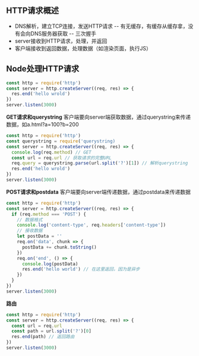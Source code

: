 ## HTTP请求概述
- DNS解析，建立TCP连接，发送HTTP请求
-- 有无缓存，有缓存从缓存拿，没有会向DNS服务器获取
-- 三次握手
- server接收到HTTP请求，处理，并返回
- 客户端接收到返回数据，处理数据（如渲染页面，执行JS）

## Node处理HTTP请求
```js
const http = require('http')
const server = http.createServer((req, res) => {
  res.end('hello wrold')
})
server.listen(3000)
```
**GET请求和querystring**
客户端要向server端获取数据，通过querystring来传递数据，如a.html?a=100?b=200
```js
const http = require('http')
const querystring = require('querystring)
const server = http.createServer((req, res) => {
  console.log(req.method) // GET
  const url = req.url // 获取请求的完整URL
  req.query = querystring.parse(url.split('?')[1]) // 解析querystring
  res.end('hello wrold')
})
server.listen(3000)
```
**POST请求和postdata**
客户端要向server端传递数据，通过postdata来传递数据
```js
const http = require('http')
const server = http.createServer((req, res) => {
  if (req.method === 'POST') {
    // 数据格式
    console.log('content-type', req.headers['content-type'])
    // 接收数据
    let postData = ''
    req.on('data', chunk => {
      postData += chunk.toString()
    })
    req.on('end', () => {
      console.log(postData)
      res.end('hello world') // 在这里返回，因为是异步
    })
  }
})
server.listen(3000)
```
**路由**
```js
const http = require('http')
const server = http.createServer((req, res) => {
  const url = req.url
  const path = url.split('?')[0]
  res.end(path) // 返回路由
})
server.listen(3000)
```